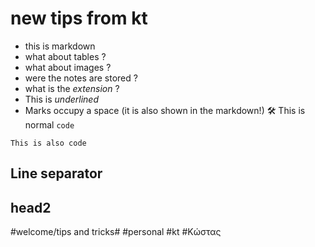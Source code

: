 # new tips from kt
* this is markdown
* what about tables ?
* what about images ?
* were the notes are stored ?
* what is the *extension* ?
* This is  _underlined_
* Marks occupy a space (it is also shown in the markdown!)
🛠
This is normal
 `code`
```
This is also code
```
Line separator
---

## head2
#welcome/tips and tricks#
#personal #kt
	#Κώστας
